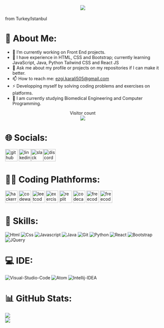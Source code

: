 <h1 align="center">
  <a href="https://git.io/typing-svg">
    <img src="https://readme-typing-svg.herokuapp.com/?lines=Junior+Front+End+Developer!;Ezgi+Karalı&center=true&size=25">
  </a>
</h1>
from Turkey/Istanbul

# 💫 About Me: 
- 🔭 I’m currently working on Front End projects.
- 🌱 I have experience in HTML, CSS and Bootstrap; currently learning JavaScript, Java, Python Tailwind CSS and React JS
- 💬 Ask me about my profile or projects on my repositories if I can make it better. 
- 📫 How to reach me: ezgi.karali505@gmail.com
- ⚡ Developping myself by solving coding problems and exercises on platforms.
- 📙 I am currently studying Biomedical Engineering and Computer Programming. 

<p align="center"> 
  Visitor count<br>
   <img src="https://profile-counter.glitch.me/ezgikarali4/count.svg" />
</p>

# 🌐 Socials:
[<img src='https://cdn.jsdelivr.net/npm/simple-icons@3.0.1/icons/github.svg' alt='github' height='40'>](https://github.com/ezgikarali4)  [<img src='https://cdn.jsdelivr.net/npm/simple-icons@3.0.1/icons/linkedin.svg' alt='linkedin' height='40'>](https://www.linkedin.com/in/ezgikarali/)<img src='https://cdn.jsdelivr.net/npm/simple-icons@3.0.1/icons/slack.svg' alt='slack' height='40'><img src='https://cdn.jsdelivr.net/npm/simple-icons@3.0.1/icons/discord.svg' alt='discord' height='40'>

# 👩‍💻 Coding Plathforms:
[<img src='https://cdn.jsdelivr.net/npm/simple-icons@3.0.1/icons/hackerrank.svg' alt='hackerrank' height='40'>](https://www.hackerrank.com/ezgi_karali505)
[<img src='https://cdn.jsdelivr.net/npm/simple-icons@3.0.1/icons/codewars.svg' alt='codewars' height='40'>](https://www.codewars.com/users/ezgikarali4)
[<img src='https://cdn.jsdelivr.net/npm/simple-icons@3.0.1/icons/leetcode.svg' alt='leetcode' height='40'>](https://leetcode.com/ezgikarali/)
<img src='https://cdn.jsdelivr.net/npm/simple-icons@3.0.1/icons/exercism.svg' alt='exercism' height='40'>
[<img src='https://cdn.jsdelivr.net/npm/simple-icons@3.0.1/icons/repl-dot-it.svg' alt='replit' height='40'>](https://replit.com/@ezgikarali505)
[<img src='https://cdn.jsdelivr.net/npm/simple-icons@3.0.1/icons/codecademy.svg' alt='codecademy' height='40'>](https://www.codecademy.com/profiles/ezgikarali)
[<img src='https://cdn.jsdelivr.net/npm/simple-icons@3.0.1/icons/freecodecamp.svg' alt='freecodecamp' height='40'>](https://www.freecodecamp.org/ezgikarali)
[<img src='https://cdn.jsdelivr.net/npm/simple-icons@3.0.1/icons/codepen.svg' alt='freecodecamp' height='40'>](https://codepen.io/ezgikarali4)

# 🚀 Skills:
![Html](https://img.shields.io/badge/HTML5-E34F26?style=for-the-badge&logo=html5&logoColor=white)
![Css](https://img.shields.io/badge/CSS3-1572B6?style=for-the-badge&logo=css3&logoColor=white)
![Javascript](https://img.shields.io/badge/JavaScript-323330?style=for-the-badge&logo=javascript&logoColor=F7DF1E)
![Java](https://img.shields.io/badge/Java-ED8B00?style=for-the-badge&logo=java&logoColor=white)
![Git](https://img.shields.io/badge/GIT-E44C30?style=for-the-badge&logo=git&logoColor=white)
![Python](https://img.shields.io/badge/Python-3776AB?style=for-the-badge&logo=python&logoColor=white)
![React](https://img.shields.io/badge/React-20232A?style=for-the-badge&logo=react&logoColor=61DAFB)
![Bootstrap](https://img.shields.io/badge/Bootstrap-563D7C?style=for-the-badge&logo=bootstrap&logoColor=white)
![JQuery](https://img.shields.io/badge/jQuery-0769AD?style=for-the-badge&logo=jquery&logoColor=white)
# 💻 IDE:
![Visual-Studio-Code](https://img.shields.io/badge/Visual_Studio_Code-0078D4?style=for-the-badge&logo=visual%20studio%20code&logoColor=white)
![Atom](https://img.shields.io/badge/Atom-66595C?style=for-the-badge&logo=Atom&logoColor=white)
![Intellij-IDEA](https://img.shields.io/badge/IntelliJ_IDEA-000000.svg?style=for-the-badge&logo=intellij-idea&logoColor=white)

# 📊 GitHub Stats:
![](https://github-readme-stats.vercel.app/api?username=ezgikarali4&theme=vision-friendly-dark&hide_border=true&include_all_commits=false&count_private=false)<br/>
![](https://github-readme-stats.vercel.app/api/top-langs/?username=ezgikarali4&theme=vision-friendly-dark&hide_border=true&include_all_commits=false&count_private=false&layout=compact)



